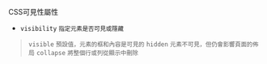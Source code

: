 CSS可見性屬性
- `visibility` <small>指定元素是否可見或隱藏</small>

>`visible` <small>預設值，元素的框和內容是可見的</small>
>`hidden` <small>元素不可見，但仍會影響頁面的佈局</small>
>`collapse` <small>將整個行或列從顯示中刪除</small>